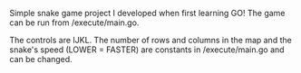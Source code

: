 Simple snake game project I developed when first learning GO! The game can be run from /execute/main.go.

The controls are IJKL. The number of rows and columns in the map and the snake's speed (LOWER = FASTER) are constants in /execute/main.go and can be changed.
